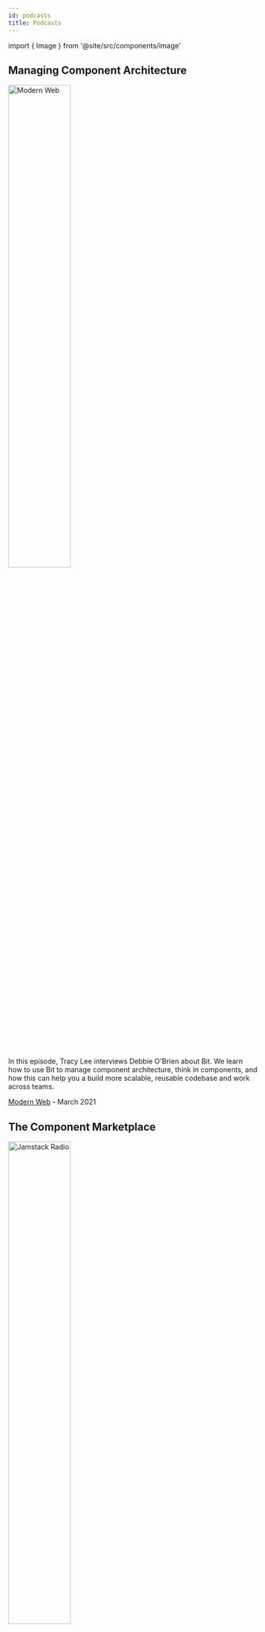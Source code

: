 ```yaml
--- 
id: podcasts
title: Podcasts
--- 
```


import { Image } from '@site/src/components/image'

## Managing Component Architecture

<div class="podcast-card">

  <a href="https://www.podbean.com/pu/pbblog-3m5bz-f0593">
    <Image src="/img/podcasts/modern-web.jpg" alt="Modern Web" padding={20} width="50%" />
  </a>
  <div>
    <p>
    In this episode, Tracy Lee interviews Debbie O'Brien about Bit. We learn how to use Bit to manage component architecture, think in components, and how this can help you a build more scalable, reusable codebase and work across teams.
    </p>
    <p>
    <a href="https://www.podbean.com/pu/pbblog-3m5bz-f0593">Modern Web</a> - March 2021
    </p>
  </div>
</div>

## The Component Marketplace

<div class="podcast-card">

  <a href="https://www.heavybit.com/library/podcasts/jamstack-radio/ep-59-the-component-marketplace-with-alexander-karan-of-climateclever/">
    <Image src="/img/podcasts/jamstack-radio.jpg" alt="Jamstack Radio" padding={20} width="50%" />
  </a>

  <div>
    <p>
    In episode 59 of JAMstack Radio, Brian Douglas talks with Alexander Karan of ClimateClever. They discuss front-end microservices, breaking down developer projects into individual components, and building applications with Bit.
    </p>
    <p>
    <a href="https://www.heavybit.com/library/podcasts/jamstack-radio/ep-59-the-component-marketplace-with-alexander-karan-of-climateclever/">HeavyBit JAMStack Radio</a> - February 2021
    </p>
  </div>
</div>

## From Nuxt to React

<div class="podcast-card">

  <a href="https://devchat.tv/views-on-vue/vue-142-from-nuxt-to-react-catching-up-with-debbie-obrien/">
    <Image src="/img/podcasts/views-on-vue.jpg" alt="Views on Vue" padding={20} width="50%" />
  </a>
<div>
    <p>
    Lindsay and Steve talk with Debbie about her new position, about what Bit is, and how they are bringing a new approach to component development. We also talk about how Debbie is having to learn React and ways we learn new frameworks and libraries.
    </p>
    <p>
  <a href="https://devchat.tv/views-on-vue/vue-142-from-nuxt-to-react-catching-up-with-debbie-obrien/">Views on Vue </a> - March 2021
    </p>
  </div>
</div>
